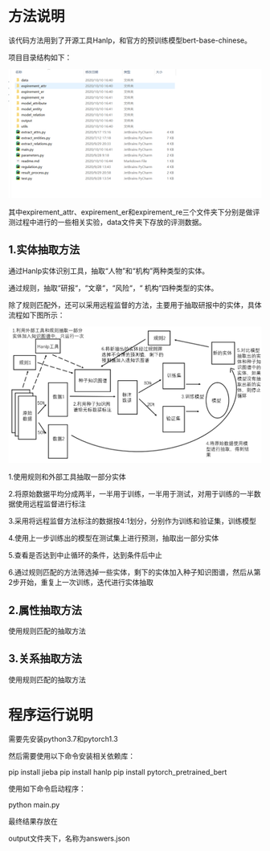 # 方法说明

该代码方法用到了开源工具Hanlp，和官方的预训练模型bert-base-chinese。

项目目录结构如下：

![](.\images\d1.PNG)

其中expirement_attr、expirement_er和expirement_re三个文件夹下分别是做评测过程中进行的一些相关实验，data文件夹下存放的评测数据。

## 1.实体抽取方法

通过Hanlp实体识别工具，抽取“人物”和“机构”两种类型的实体。

通过规则，抽取“研报“，“文章“，“风险“，“ 机构“四种类型的实体。

除了规则匹配外，还可以采用远程监督的方法，主要用于抽取研报中的实体，具体流程如下图所示：

![](.\images\d2.PNG)

1.使用规则和外部工具抽取一部分实体

2.将原始数据平均分成两半，一半用于训练，一半用于测试，对用于训练的一半数据使用远程监督进行标注

3.采用将远程监督方法标注的数据按4:1划分，分别作为训练和验证集，训练模型

4.使用上一步训练出的模型在测试集上进行预测，抽取出一部分实体

5.查看是否达到中止循环的条件，达到条件后中止

6.通过规则匹配的方法筛选掉一些实体，剩下的实体加入种子知识图谱，然后从第2步开始，重复上一次训练，迭代进行实体抽取

## 2.属性抽取方法

使用规则匹配的抽取方法

## 3.关系抽取方法

使用规则匹配的抽取方法

# 程序运行说明

需要先安装python3.7和pytorch1.3

然后需要使用以下命令安装相关依赖库：

pip install jieba
pip install hanlp
pip install pytorch_pretrained_bert

使用如下命令启动程序：

python main.py

最终结果存放在

output文件夹下，名称为answers.json



